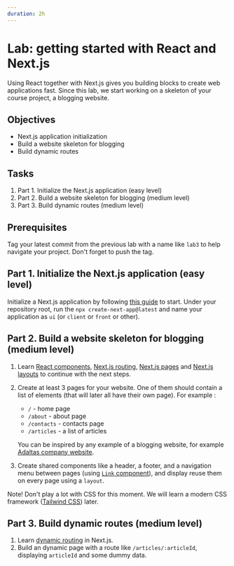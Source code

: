 ```yaml
---
duration: 2h
---
```


# Lab: getting started with React and Next.js

Using React together with Next.js gives you building blocks to create web applications fast. Since this lab, we start working on a skeleton of your course project, a blogging website.

## Objectives

- Next.js application initialization
- Build a website skeleton for blogging
- Build dynamic routes

## Tasks

1. Part 1. Initialize the Next.js application (easy level)
1. Part 2. Build a website skeleton for blogging (medium level)
1. Part 3. Build dynamic routes (medium level)

## Prerequisites

Tag your latest commit from the previous lab with a name like `lab3` to help navigate your project. Don't forget to push the tag.

## Part 1. Initialize the Next.js application (easy level)

Initialize a Next.js application by following [this guide](https://nextjs.org/docs/getting-started/installation) to start. Under your repository root, run the `npx create-next-app@latest` and name your application as `ui` (or `client` or `front` or other).

## Part 2. Build a website skeleton for blogging (medium level)

1. Learn [React components](https://react.dev/learn/describing-the-ui), [Next.js routing](https://nextjs.org/docs/app/building-your-application/routing/defining-routes), [Next.js pages](https://nextjs.org/docs/app/building-your-application/routing/pages) and [Next.js layouts](https://nextjs.org/docs/app/building-your-application/routing/pages-and-layouts) to continue with the next steps.
1. Create at least 3 pages for your website. One of them should contain a list of elements (that will later all have their own page). For example :

   - `/` - home page
   - `/about` - about page
   - `/contacts` - contacts page
   - `/articles` - a list of articles

   You can be inspired by any example of a blogging website, for example [Adaltas company website](https://www.adaltas.com/).
1. Create shared components like a header, a footer, and a navigation menu between pages (using [`Link` component](https://nextjs.org/docs/app/building-your-application/routing/linking-and-navigating)), and display reuse them on every page using a `layout`.

Note! Don't play a lot with CSS for this moment. We will learn a modern CSS framework ([Tailwind CSS](https://tailwindcss.com)) later.

## Part 3. Build dynamic routes (medium level)

1. Learn [dynamic routing](https://nextjs.org/docs/app/building-your-application/routing/dynamic-routes) in Next.js.
1. Build an dynamic page with a route like `/articles/:articleId`, displaying `articleId` and some dummy data.
